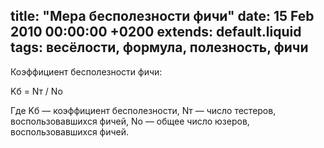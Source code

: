 title: "Мера бесполезности фичи"
date: 15 Feb 2010 00:00:00 +0200
extends: default.liquid
tags: весёлости, формула, полезность, фичи
---
Коэффициент бесполезности фичи:

Kб = Nт / Nо


Где Kб — коэффициент бесполезности, Nт — число тестеров, воспользовавшихся фичей, Nо — общее число юзеров, воспользовавшихся фичей.
